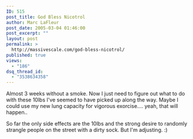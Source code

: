 ```yaml
---
ID: 515
post_title: God Bless Nicotrol
author: Marc LaFleur
post_date: 2005-03-04 01:46:00
post_excerpt: ""
layout: post
permalink: >
  http://massivescale.com/god-bless-nicotrol/
published: true
views:
  - "186"
dsq_thread_id:
  - "3538634358"
---
```

<p>Almost 3&nbsp;weeks without a smoke. Now I just need to figure out what to do with these 10lbs I've seemed to have picked up along the way. Maybe I could use my new lung capacity&nbsp;for vigorous&nbsp;exorcise.... yeah, that will happen.. </p> <p>So far the only side effects are the 10lbs and the strong desire to randomly strangle people on the street with a dirty sock. But I'm adjusting. :)</p>